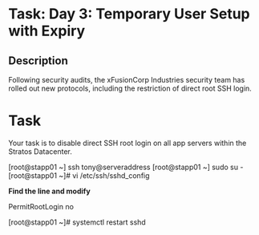 
# Task: Day 3: Temporary User Setup with Expiry

## Description
Following security audits, the xFusionCorp Industries security team has rolled out new protocols, including the restriction of direct root SSH login. 

# Task 

Your task is to disable direct SSH root login on all app servers within the Stratos Datacenter.

[root@stapp01 ~] ssh tony@serveraddress
[root@stapp01 ~] sudo su -
[root@stapp01 ~]# vi /etc/ssh/sshd_config

**Find the line and modify**

PermitRootLogin no

[root@stapp01 ~]# systemctl restart sshd


